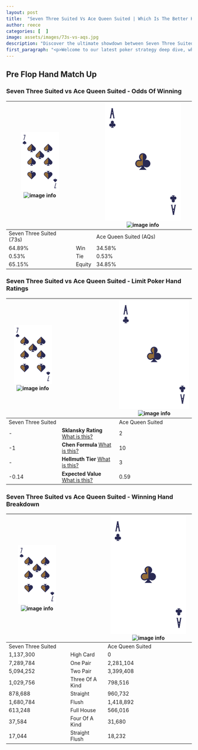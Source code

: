 ```yaml
---
layout: post
title:  "Seven Three Suited Vs Ace Queen Suited | Which Is The Better Hand In Poker? A Complete Guide"
author: reece
categories: [  ]
image: assets/images/73s-vs-aqs.jpg
description: "Discover the ultimate showdown between Seven Three Suited and Ace Queen Suited in poker! Uncover the odds, strategies, and scenarios where one hand triumphs over the other. Get ready to up your poker game with this thrilling analysis."
first_paragraph: "<p>Welcome to our latest poker strategy deep dive, where we're pitting two distinct hands against each other in a high-stakes showdown: Seven Three Suited vs Ace Queen Suited.</p><p>In the dynamic world of poker, every decision counts, and knowing which hand holds the upper hand is key to your success at the table.</p><p>In this article, we'll dissect these two hands, explore the scenarios where one dominates the other, and equip you with the knowledge to make strategic choices that can tip the odds in your favor.</p><p>Get ready to unravel the intriguing dynamics of these poker hands and elevate your game to new heights.</p>"
---
```




[comment]: # (sp0)

## Pre Flop Hand Match Up

<div class="table hand-ratings" markdown="1"> 



### Seven Three Suited vs Ace Queen Suited - Odds Of Winning


    
| ![image info](assets/images/hand1/7.png) ![image info](assets/images/hand1/3s.png) |  | ![image info](assets/images/hand2/A.png) ![image info](assets/images/hand2/Qs.png) |
| -------- | -------- | -------- |
| Seven Three Suited (73s) |  | Ace Queen Suited (AQs) |
| 64.89% | Win | 34.58% |
| 0.53% | Tie | 0.53% |
| 65.15% | Equity | 34.85% |




[comment]: # (sp1)



### Seven Three Suited vs Ace Queen Suited - Limit Poker Hand Ratings


    
| ![image info](assets/images/hand1/7.png) ![image info](assets/images/hand1/3s.png) |  | ![image info](assets/images/hand2/A.png) ![image info](assets/images/hand2/Qs.png) |
| -------- | -------- | -------- |
| Seven Three Suited |  | Ace Queen Suited |
| - | **Sklansky Rating** [What is this?](/sklansky-rating-explained) | 2 |
| -1 | **Chen Formula** [What is this?](/chen-formula-explained) | 10 |
| - | **Hellmuth Tier** [What is this?](/Hellmuth-tier-explained) | 3 |
| -0.14 | **Expected Value** [What is this?](/expected-value-explained) | 0.59 |




[comment]: # (sp2)



### Seven Three Suited vs Ace Queen Suited - Winning Hand Breakdown


    
| ![image info](assets/images/hand1/7.png) ![image info](assets/images/hand1/3s.png) |  | ![image info](assets/images/hand2/A.png) ![image info](assets/images/hand2/Qs.png) |
| -------- | -------- | -------- |
| Seven Three Suited |  | Ace Queen Suited |
| 1,137,300 | High Card | 0 |
| 7,289,784 | One Pair | 2,281,104 |
| 5,094,252 | Two Pair | 3,399,408 |
| 1,029,756 | Three Of A Kind | 798,516 |
| 878,688 | Straight | 960,732 |
| 1,680,784 | Flush | 1,418,892 |
| 613,248 | Full House | 566,016 |
| 37,584 | Four Of A Kind | 31,680 |
| 17,044 | Straight Flush | 18,232 |




[comment]: # (sp3)



</div>

[comment]: # (sp4)



[comment]: # (sp5)

